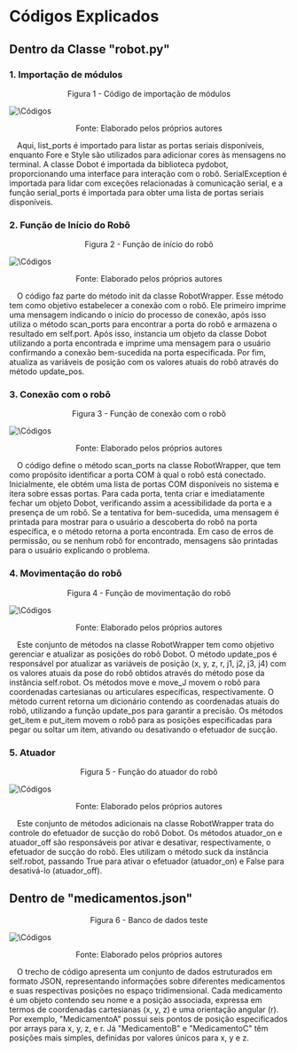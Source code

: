 # Códigos Explicados

## Dentro da Classe "robot.py"

### 1. Importação de módulos

<p align="center">Figura 1 - Código de importação de módulos </p>
<img title="Código de importação de módulos" alt="\Códigos" src={useBaseUrl("/img/importacao-de-modulos.png")}></img>
<p align="center">Fonte: Elaborado pelos próprios autores </p>

&emsp;Aqui, list_ports é importado para listar as portas seriais disponíveis, enquanto Fore e Style são utilizados para adicionar cores às mensagens no terminal. A classe Dobot é importada da biblioteca pydobot, proporcionando uma interface para interação com o robô. SerialException é importada para lidar com exceções relacionadas à comunicação serial, e a função serial_ports é importada para obter uma lista de portas seriais disponíveis.

### 2.  Função de Início do Robô

<p align="center">Figura 2 - Função de início do robô </p>
<img title="Função de início do robô" alt="\Códigos" src={useBaseUrl("/img/funcao-inicio-robo.png")}></img>
<p align="center">Fonte: Elaborado pelos próprios autores </p>

&emsp;O código faz parte do método init da classe RobotWrapper. Esse método tem como objetivo estabelecer a conexão com o robô. Ele primeiro imprime uma mensagem indicando o início do processo de conexão, após isso utiliza o método scan_ports para encontrar a porta do robô e armazena o resultado em self.port. Após isso, instancia um objeto da classe Dobot utilizando a porta encontrada e imprime uma mensagem para o usuário confirmando a conexão bem-sucedida na porta especificada. Por fim, atualiza as variáveis de posição com os valores atuais do robô através do método update_pos.

### 3.  Conexão com o robô

<p align="center">Figura 3 - Função de conexão com o robô </p>
<img title="Função de conexão com o robô" alt="\Códigos" src={useBaseUrl("/img/funcao-conexao-robo.png")}></img>
<p align="center">Fonte: Elaborado pelos próprios autores </p>

&emsp;O código define o método scan_ports na classe RobotWrapper, que tem como propósito identificar a porta COM à qual o robô está conectado. Inicialmente, ele obtém uma lista de portas COM disponíveis no sistema e itera sobre essas portas. Para cada porta, tenta criar e imediatamente fechar um objeto Dobot, verificando assim a acessibilidade da porta e a presença de um robô. Se a tentativa for bem-sucedida, uma mensagem é printada para mostrar para o usuário a descoberta do robô na porta específica, e o método retorna a porta encontrada. Em caso de erros de permissão, ou se nenhum robô for encontrado, mensagens são printadas para o usuário explicando o problema.

### 4.  Movimentação do robô

<p align="center">Figura 4 - Função de movimentação do robô </p>
<img title="Função de movimentação do robô" alt="\Códigos" src={useBaseUrl("/img/funcao-movimentacao-robo.png")}></img>
<p align="center">Fonte: Elaborado pelos próprios autores </p>

&emsp;Este conjunto de métodos na classe RobotWrapper tem como objetivo gerenciar e atualizar as posições do robô Dobot. O método update_pos é responsável por atualizar as variáveis de posição (x, y, z, r, j1, j2, j3, j4) com os valores atuais da pose do robô obtidos através do método pose da instância self.robot. Os métodos move e move_J movem o robô para coordenadas cartesianas ou articulares específicas, respectivamente. O método current retorna um dicionário contendo as coordenadas atuais do robô, utilizando a função update_pos para garantir a precisão. Os métodos get_item e put_item movem o robô para as posições especificadas para pegar ou soltar um item, ativando ou desativando o efetuador de sucção.

### 5.  Atuador

<p align="center">Figura 5 - Função do atuador do robô </p>
<img title="Função do atuador do robô" alt="\Códigos" src={useBaseUrl("/img/funcao-atuadores.png")}></img>
<p align="center">Fonte: Elaborado pelos próprios autores </p>

&emsp;Este conjunto de métodos adicionais na classe RobotWrapper trata do controle do efetuador de sucção do robô Dobot. Os métodos atuador_on e atuador_off são responsáveis por ativar e desativar, respectivamente, o efetuador de sucção do robô. Eles utilizam o método suck da instância self.robot, passando True para ativar o efetuador (atuador_on) e False para desativá-lo (atuador_off). 

## Dentro de "medicamentos.json"

<p align="center">Figura 6 - Banco de dados teste </p>
<img title="Banco de dados teste" alt="\Códigos" src={useBaseUrl("/img/medicamentos-json.png")}></img>
<p align="center">Fonte: Elaborado pelos próprios autores </p>

&emsp;O trecho de código apresenta um conjunto de dados estruturados em formato JSON, representando informações sobre diferentes medicamentos e suas respectivas posições no espaço tridimensional. Cada medicamento é um objeto contendo seu nome e a posição associada, expressa em termos de coordenadas cartesianas (x, y, z) e uma orientação angular (r). Por exemplo, "MedicamentoA" possui seis pontos de posição especificados por arrays para x, y, z, e r. Já "MedicamentoB" e "MedicamentoC" têm posições mais simples, definidas por valores únicos para x, y e z.